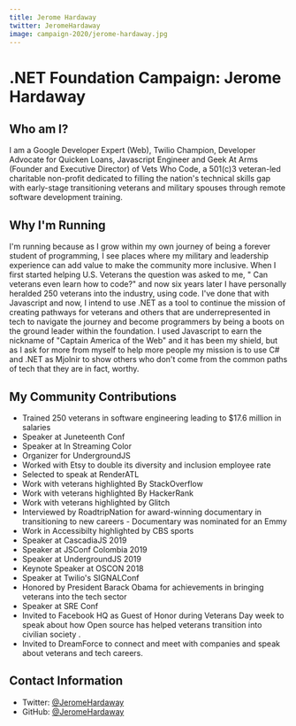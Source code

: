 ```yaml
---
title: Jerome Hardaway
twitter: JeromeHardaway
image: campaign-2020/jerome-hardaway.jpg
---
```


# .NET Foundation Campaign: Jerome Hardaway

## Who am I?

I am a Google Developer Expert (Web), Twilio Champion, Developer Advocate for Quicken Loans, Javascript Engineer and Geek At Arms (Founder and Executive Director) of Vets Who Code, a 501(c)3 veteran-led charitable non-profit dedicated to filling the nation's technical skills gap with early-stage transitioning veterans and military spouses through remote software development training. 

## Why I'm Running

I'm running because as I grow within my own journey of being a forever student of programming, I see places where my military and leadership experience can add value to make the community more inclusive. When I first started helping U.S. Veterans the question was asked to me, " Can veterans even learn how to code?" and now six years later I have personally heralded 250 veterans into the industry, using code. I've done that with Javascript and now, I intend to use .NET as a tool to continue the mission of creating pathways for veterans and others that are underrepresented in tech to navigate the journey and become programmers by being a boots on the ground leader within the foundation. I used Javascript to earn the nickname of "Captain America of the Web" and it has been my shield, but as I ask for more from myself to help more people my mission is to use C# and .NET as Mjolnir to show others who don't come from the common paths of tech that they are in fact, worthy.

## My Community Contributions

* Trained 250 veterans in software engineering leading to $17.6 million in salaries
* Speaker at Juneteenth Conf
* Speaker at In Streaming Color
* Organizer for UndergroundJS 
* Worked with Etsy to double its diversity and inclusion employee rate 
* Selected to speak at RenderATL 
* Work with veterans highlighted By StackOverflow 
* Work with veterans highlighted By HackerRank 
* Work with veterans highlighted by Glitch 
* Interviewed by RoadtripNation for award-winning documentary in transitioning to new 
careers - Documentary was nominated for an Emmy
* Work in Accessibilty highlighted by CBS sports 
* Speaker at CascadiaJS 2019 
* Speaker at JSConf Colombia 2019 
* Speaker at UndergroundJS 2019 
* Keynote Speaker at OSCON 2018 
* Speaker at Twilio's SIGNALConf 
* Honored by President Barack Obama for achievements in bringing veterans into the tech sector
* Speaker at SRE Conf
* Invited to Facebook HQ as Guest of Honor during Veterans Day week to speak about how Open source has helped veterans transition into civilian society .
* Invited to DreamForce to connect and meet with companies and speak about veterans and tech careers.

## Contact Information
* Twitter: [@JeromeHardaway](https://twitter.com/JeromeHardaway)
* GitHub: [@JeromeHardaway](https://github.com/jeromehardaway)

